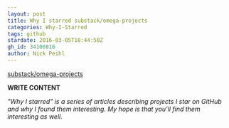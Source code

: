 ```yaml
---
layout: post
title: Why I starred substack/omega-projects
categories: Why-I-Starred
tags: github
stardate: 2016-03-05T18:44:50Z
gh_id: 34100816
author: Nick Peihl
---
```


[substack/omega-projects](star.repo.html_url)

**WRITE CONTENT**

*"Why I starred" is a series of articles describing projects I star on GitHub and why I found them interesting. My hope is that you'll find them interesting as well.*

